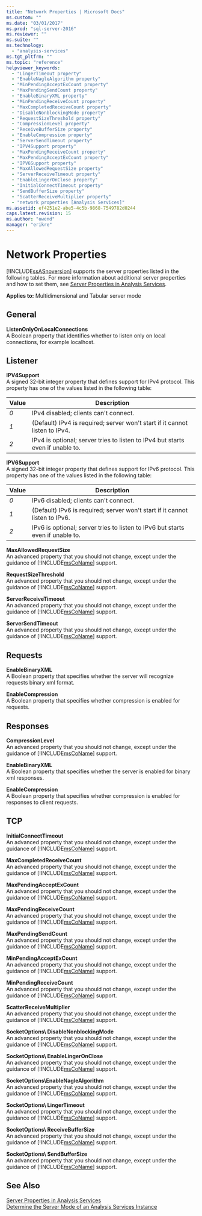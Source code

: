 ```yaml
---
title: "Network Properties | Microsoft Docs"
ms.custom: ""
ms.date: "03/01/2017"
ms.prod: "sql-server-2016"
ms.reviewer: ""
ms.suite: ""
ms.technology: 
  - "analysis-services"
ms.tgt_pltfrm: ""
ms.topic: "reference"
helpviewer_keywords: 
  - "LingerTimeout property"
  - "EnableNagleAlgorithm property"
  - "MinPendingAcceptExCount property"
  - "MaxPendingSendCount property"
  - "EnableBinaryXML property"
  - "MinPendingReceiveCount property"
  - "MaxCompletedReceiveCount property"
  - "DisableNonblockingMode property"
  - "RequestSizeThreshold property"
  - "CompressionLevel property"
  - "ReceiveBufferSize property"
  - "EnableCompression property"
  - "ServerSendTimeout property"
  - "IPV4Support property"
  - "MaxPendingReceiveCount property"
  - "MaxPendingAcceptExCount property"
  - "IPV6Support property"
  - "MaxAllowedRequestSize property"
  - "ServerReceiveTimeout property"
  - "EnableLingerOnClose property"
  - "InitialConnectTimeout property"
  - "SendBufferSize property"
  - "ScatterReceiveMultiplier property"
  - "network properties [Analysis Services]"
ms.assetid: ef4251e2-abe5-4c5b-9868-7549782d0244
caps.latest.revision: 15
ms.author: "owend"
manager: "erikre"
---
```

# Network Properties
  [!INCLUDE[ssASnoversion](../../a9notintoc/includes/ssasnoversion-md.md)] supports the server properties listed in the following tables. For more information about additional server properties and how to set them, see [Server Properties in Analysis Services](../../analysis-services/server-properties/server-properties-in-analysis-services.md).  
  
 **Applies to:** Multidimensional and Tabular server mode  
  
## General  
 **ListenOnlyOnLocalConnections**  
 A Boolean property that identifies whether to listen only on local connections, for example localhost.  
  
## Listener  
 **IPV4Support**  
 A signed 32-bit integer property that defines support for IPv4 protocol. This property has one of the values listed in the following table:  
  
|Value|Description|  
|-----------|-----------------|  
|*0*|IPv4 disabled; clients can't connect.|  
|*1*|(Default) IPv4 is required; server won't start if it cannot listen to IPv4.|  
|*2*|IPv4 is optional; server tries to listen to IPv4 but starts even if unable to.|  
  
 **IPV6Support**  
 A signed 32-bit integer property that defines support for IPv6 protocol. This property has one of the values listed in the following table:  
  
|Value|Description|  
|-----------|-----------------|  
|*0*|IPv6 disabled; clients can't connect.|  
|*1*|(Default) IPv6 is required; server won't start if it cannot listen to IPv6.|  
|*2*|IPv6 is optional; server tries to listen to IPv6 but starts even if unable to.|  
  
 **MaxAllowedRequestSize**  
 An advanced property that you should not change, except under the guidance of [!INCLUDE[msCoName](../../a9notintoc/includes/msconame-md.md)] support.  
  
 **RequestSizeThreshold**  
 An advanced property that you should not change, except under the guidance of [!INCLUDE[msCoName](../../a9notintoc/includes/msconame-md.md)] support.  
  
 **ServerReceiveTimeout**  
 An advanced property that you should not change, except under the guidance of [!INCLUDE[msCoName](../../a9notintoc/includes/msconame-md.md)] support.  
  
 **ServerSendTimeout**  
 An advanced property that you should not change, except under the guidance of [!INCLUDE[msCoName](../../a9notintoc/includes/msconame-md.md)] support.  
  
## Requests  
 **EnableBinaryXML**  
 A Boolean property that specifies whether the server will recognize requests binary xml format.  
  
 **EnableCompression**  
 A Boolean property that specifies whether compression is enabled for requests.  
  
## Responses  
 **CompressionLevel**  
 An advanced property that you should not change, except under the guidance of [!INCLUDE[msCoName](../../a9notintoc/includes/msconame-md.md)] support.  
  
 **EnableBinaryXML**  
 A Boolean property that specifies whether the server is enabled for binary xml responses.  
  
 **EnableCompression**  
 A Boolean property that specifies whether compression is enabled for responses to client requests.  
  
## TCP  
 **InitialConnectTimeout**  
 An advanced property that you should not change, except under the guidance of [!INCLUDE[msCoName](../../a9notintoc/includes/msconame-md.md)] support.  
  
 **MaxCompletedReceiveCount**  
 An advanced property that you should not change, except under the guidance of [!INCLUDE[msCoName](../../a9notintoc/includes/msconame-md.md)] support.  
  
 **MaxPendingAcceptExCount**  
 An advanced property that you should not change, except under the guidance of [!INCLUDE[msCoName](../../a9notintoc/includes/msconame-md.md)] support.  
  
 **MaxPendingReceiveCount**  
 An advanced property that you should not change, except under the guidance of [!INCLUDE[msCoName](../../a9notintoc/includes/msconame-md.md)] support.  
  
 **MaxPendingSendCount**  
 An advanced property that you should not change, except under the guidance of [!INCLUDE[msCoName](../../a9notintoc/includes/msconame-md.md)] support.  
  
 **MinPendingAcceptExCount**  
 An advanced property that you should not change, except under the guidance of [!INCLUDE[msCoName](../../a9notintoc/includes/msconame-md.md)] support.  
  
 **MinPendingReceiveCount**  
 An advanced property that you should not change, except under the guidance of [!INCLUDE[msCoName](../../a9notintoc/includes/msconame-md.md)] support.  
  
 **ScatterReceiveMultiplier**  
 An advanced property that you should not change, except under the guidance of [!INCLUDE[msCoName](../../a9notintoc/includes/msconame-md.md)] support.  
  
 **SocketOptions\ DisableNonblockingMode**  
 An advanced property that you should not change, except under the guidance of [!INCLUDE[msCoName](../../a9notintoc/includes/msconame-md.md)] support.  
  
 **SocketOptions\ EnableLingerOnClose**  
 An advanced property that you should not change, except under the guidance of [!INCLUDE[msCoName](../../a9notintoc/includes/msconame-md.md)] support.  
  
 **SocketOptions\EnableNagleAlgorithm**  
 An advanced property that you should not change, except under the guidance of [!INCLUDE[msCoName](../../a9notintoc/includes/msconame-md.md)] support.  
  
 **SocketOptions\ LingerTimeout**  
 An advanced property that you should not change, except under the guidance of [!INCLUDE[msCoName](../../a9notintoc/includes/msconame-md.md)] support.  
  
 **SocketOptions\ ReceiveBufferSize**  
 An advanced property that you should not change, except under the guidance of [!INCLUDE[msCoName](../../a9notintoc/includes/msconame-md.md)] support.  
  
 **SocketOptions\ SendBufferSize**  
 An advanced property that you should not change, except under the guidance of [!INCLUDE[msCoName](../../a9notintoc/includes/msconame-md.md)] support.  
  
## See Also  
 [Server Properties in Analysis Services](../../analysis-services/server-properties/server-properties-in-analysis-services.md)   
 [Determine the Server Mode of an Analysis Services Instance](../../analysis-services/instances/determine-the-server-mode-of-an-analysis-services-instance.md)  
  
  